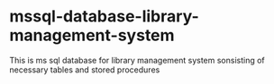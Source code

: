 # mssql-database-library-management-system
This is ms sql database for library management system sonsisting of necessary tables and stored procedures
